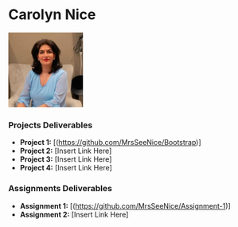 # Carolyn Nice 
<img src="./assets/Farnaz.jpeg" style="width:150px;"/>

### Projects Deliverables
- **Project 1:** [(https://github.com/MrsSeeNice/Bootstrap)]
- **Project 2:** [Insert Link Here]
- **Project 3:** [Insert Link Here]
- **Project 4:** [Insert Link Here]

### Assignments Deliverables
- **Assignment 1:** [(https://github.com/MrsSeeNice/Assignment-1)]
- **Assignment 2:** [Insert Link Here]







